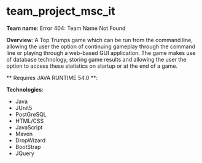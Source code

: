 # team_project_msc_it


**Team name**: Error 404: Team Name Not Found

**Overview**: A Top Trumps game which can be run from the command line, allowing the user the option of continuing gameplay through the command line or playing through a web-based GUI application. The game makes use of database technology, storing game results and allowing the user the option to access these statistics on startup or at the end of a game. 

** Requires JAVA RUNTIME 54.0 **:

**Technologies**:

- Java
- JUnit5
- PostGreSQL
- HTML/CSS
- JavaScript
- Maven
- DropWizard
- BootStrap
- JQuery

